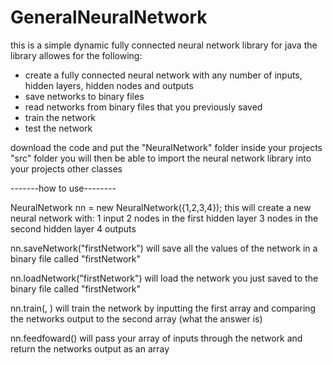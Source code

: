# GeneralNeuralNetwork
this is a simple dynamic fully connected neural network library for java
the library allowes for the following:
- create a fully connected neural network with any number of inputs, hidden layers, hidden nodes and outputs
- save networks to binary files
- read networks from binary files that you previously saved
- train the network
- test the network


download the code and put the "NeuralNetwork" folder inside your projects "src" folder
you will then be able to import the neural network library into your projects other classes

-------how to use--------

NeuralNetwork nn =  new NeuralNetwork({1,2,3,4});
this will create a new neural network with:
1 input
2 nodes in the first hidden layer
3 nodes in the second hidden layer
4 outputs

nn.saveNetwork("firstNetwork")
will save all the values of the network in a binary file called "firstNetwork"

nn.loadNetwork("firstNetwork")
will load the network you just saved to the binary file called "firstNetwork"

nn.train(<array of inputs>, <array of expectations>)
will train the network by inputting the first array and comparing the networks output to the second array (what the answer is)

nn.feedfoward(<array of inputs>)
will pass your array of inputs through the network and return the networks output as an array
